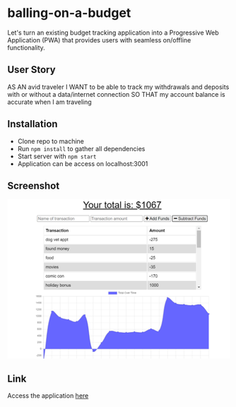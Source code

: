 # balling-on-a-budget
Let's turn an existing budget tracking application into a Progressive Web Application (PWA) that provides users with seamless on/offline functionality.

## User Story
AS AN avid traveler
I WANT to be able to track my withdrawals and deposits with or without a data/internet connection
SO THAT my account balance is accurate when I am traveling 

## Installation
- Clone repo to machine
- Run ```npm install``` to gather all dependencies
- Start server with ```npm start```
- Application can be access on localhost:3001

## Screenshot

![screenshot of budget tracker with sample values](./public/images/budgetscreenshot.png)

## Link

Access the application [here](https://warm-earth-62853.herokuapp.com/)

